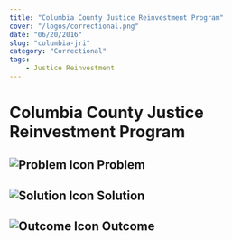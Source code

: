 ```yaml
---
title: "Columbia County Justice Reinvestment Program"
cover: "/logos/correctional.png"
date: "06/20/2016"
slug: "columbia-jri"
category: "Correctional"
tags:
    - Justice Reinvestment
---
```


# Columbia County Justice Reinvestment Program

## ![Problem Icon](https://github.com/google/material-design-icons/raw/master/alert/1x_web/ic_error_outline_black_48dp.png "Problem") Problem

## ![Solution Icon](https://github.com/google/material-design-icons/raw/master/action/1x_web/ic_lightbulb_outline_black_48dp.png "Solution") Solution

## ![Outcome Icon](https://github.com/google/material-design-icons/raw/master/action/1x_web/ic_view_list_black_48dp.png "Outcome") Outcome
